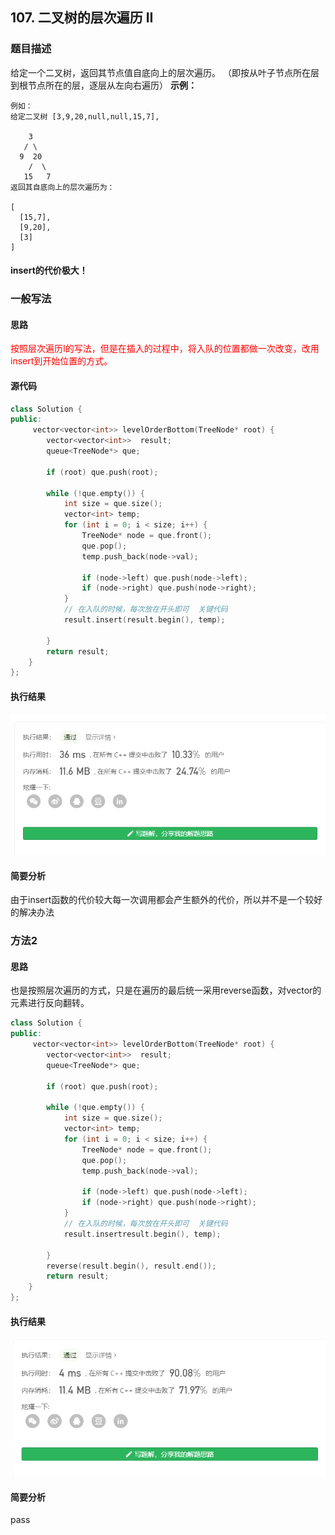 ## 107. 二叉树的层次遍历 II

### 题目描述
给定一个二叉树，返回其节点值自底向上的层次遍历。 （即按从叶子节点所在层到根节点所在的层，逐层从左向右遍历）
**示例：**

```
例如：
给定二叉树 [3,9,20,null,null,15,7],

    3
   / \
  9  20
    /  \
   15   7
返回其自底向上的层次遍历为：

[
  [15,7],
  [9,20],
  [3]
]
```

#### insert的代价极大！
### 一般写法
#### 思路
 <font color = red>按照层次遍历I的写法，但是在插入的过程中，将入队的位置都做一次改变，改用insert到开始位置的方式。</font>
#### 源代码
```C++
class Solution {
public:
     vector<vector<int>> levelOrderBottom(TreeNode* root) {
        vector<vector<int>>  result;
        queue<TreeNode*> que;

        if (root) que.push(root);

        while (!que.empty()) {
            int size = que.size();
            vector<int> temp;
            for (int i = 0; i < size; i++) {
                TreeNode* node = que.front();
                que.pop();
                temp.push_back(node->val);

                if (node->left) que.push(node->left);
                if (node->right) que.push(node->right);
            }
            // 在入队的时候，每次放在开头即可  关键代码
            result.insert(result.begin(), temp);
            
        }
        return result;
    }
};
```
#### 执行结果
![显示](./images/107_levelOrderBottom_insert.png)

####  简要分析
由于insert函数的代价较大每一次调用都会产生额外的代价，所以并不是一个较好的解决办法

### 方法2
#### 思路
也是按照层次遍历的方式，只是在遍历的最后统一采用reverse函数，对vector的元素进行反向翻转。
```C++
class Solution {
public:
     vector<vector<int>> levelOrderBottom(TreeNode* root) {
        vector<vector<int>>  result;
        queue<TreeNode*> que;

        if (root) que.push(root);

        while (!que.empty()) {
            int size = que.size();
            vector<int> temp;
            for (int i = 0; i < size; i++) {
                TreeNode* node = que.front();
                que.pop();
                temp.push_back(node->val);

                if (node->left) que.push(node->left);
                if (node->right) que.push(node->right);
            }
            // 在入队的时候，每次放在开头即可  关键代码
            result.insertresult.begin(), temp);
            
        }
        reverse(result.begin(), result.end());
        return result;
    }
};
```

#### 执行结果
![](./images/107_levelOrderBottom_reverse.png)
####  简要分析
pass